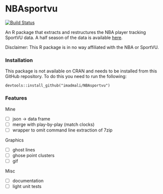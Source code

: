 # NBAsportvu

[![Build Status](https://travis-ci.org/imadmali/NBAsportvu.svg?branch=master)](https://travis-ci.org/imadmali/NBAsportvu)  

An R package that extracts and restructures the NBA player tracking SportVU data. A half season of the data is available [here](https://github.com/rajshah4/BasketballData).

Disclaimer: This R package is in no way affiliated with the NBA or SportVU.

### Installation

This package is not available on CRAN and needs to be installed from this GitHub repository. To do this you need to run the following:
```
devtools::install_github("imadmali/NBAsportvu")
```

### Features

Mine
- [ ] json -> data frame
- [ ] merge with play-by-play (match clocks)
- [ ] wrapper to omit command line extraction of 7zip

Graphics
- [ ] ghost lines
- [ ] ghose point clusters
- [ ] gif

Misc
- [ ] documentation
- [ ] light unit tests
